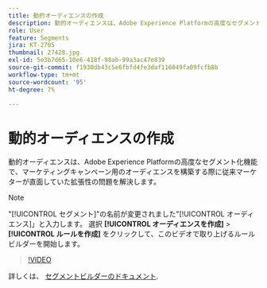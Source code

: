 ```yaml
---
title: 動的オーディエンスの作成
description: 動的オーディエンスは、Adobe Experience Platformの高度なセグメント化機能で、マーケティングキャンペーン用のオーディエンスを構築する際に従来マーケターが直面していた拡張性の問題を解決します。
role: User
feature: Segments
jira: KT-2705
thumbnail: 27428.jpg
exl-id: 5e3b7d65-10e6-418f-98ab-99a3ac47e839
source-git-commit: f1930db43c5e6fbfd4fe3daf116049fa09fcfb8b
workflow-type: tm+mt
source-wordcount: '95'
ht-degree: 7%

---
```


# 動的オーディエンスの作成

動的オーディエンスは、Adobe Experience Platformの高度なセグメント化機能で、マーケティングキャンペーン用のオーディエンスを構築する際に従来マーケターが直面していた拡張性の問題を解決します。

>[!NOTE]
>
> &quot;[!UICONTROL セグメント]&quot;の名前が変更されました&quot;[!UICONTROL オーディエンス]」と入力します。 選択 **[!UICONTROL オーディエンスを作成]** > **[!UICONTROL ルールを作成]** をクリックして、このビデオで取り上げるルールビルダーを開始します。

>[!VIDEO](https://video.tv.adobe.com/v/27428?quality=12&learn=on)

詳しくは、 [セグメントビルダーのドキュメント](https://experienceleague.adobe.com/docs/experience-platform/segmentation/ui/segment-builder.html?lang=ja).

